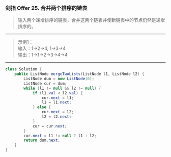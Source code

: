 ### 剑指 Offer 25. 合并两个排序的链表

>输入两个递增排序的链表，合并这两个链表并使新链表中的节点仍然是递增排序的。
***
>示例1：  
>输入：1->2->4, 1->3->4  
>输出：1->1->2->3->4->4  
***
```java
class Solution {
    public ListNode mergeTwoLists(ListNode l1, ListNode l2) {
        ListNode dum = new ListNode(0);
        ListNode cur = dum;
        while (l1 != null && l2 != null) {
            if (l1.val < l2.val) {
                cur.next = l1;
                l1 = l1.next;
            } else {
                cur.next = l2;
                l2 = l2.next;
            }
            cur = cur.next;
        }
        cur.next = l1 != null ? l1 : l2;
        return dum.next;
    }
}
```